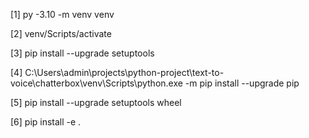 [1]  py -3.10 -m venv venv


[2] venv/Scripts/activate



[3] pip install --upgrade setuptools

[4] C:\Users\admin\projects\python-project\text-to-voice\chatterbox\venv\Scripts\python.exe -m pip install --upgrade pip

[5] pip install --upgrade setuptools wheel

[6] pip install -e .
